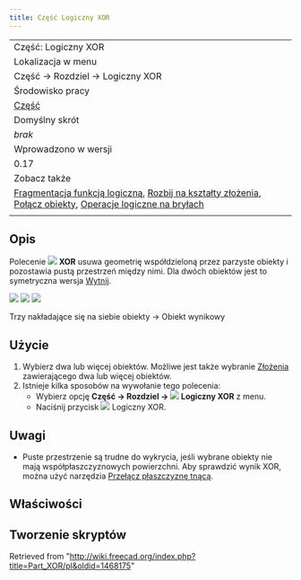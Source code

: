 ```yaml
---
title: Część Logiczny XOR
---
```


|                                                                                                                                                                                                                                                                                                  |
| ------------------------------------------------------------------------------------------------------------------------------------------------------------------------------------------------------------------------------------------------------------------------------------------------ |
| Część: Logiczny XOR                                                                                                                                                                                                                                                                              |
| Lokalizacja w menu                                                                                                                                                                                                                                                                               |
| Część → Rozdziel → Logiczny XOR                                                                                                                                                                                                                                                                  |
| Środowisko pracy                                                                                                                                                                                                                                                                                 |
| [Część](/Part_Workbench/pl "Part Workbench/pl")                                                                                                                                                                                                                                                  |
| Domyślny skrót                                                                                                                                                                                                                                                                                   |
| _brak_                                                                                                                                                                                                                                                                                           |
| Wprowadzono w wersji                                                                                                                                                                                                                                                                             |
| 0.17                                                                                                                                                                                                                                                                                             |
| Zobacz także                                                                                                                                                                                                                                                                                     |
| [Fragmentacja funkcją logiczną](/Part_BooleanFragments/pl "Part BooleanFragments/pl"), [Rozbij na kształty złożenia](/Part_Slice/pl "Part Slice/pl"), [Połącz obiekty](/Part_CompJoinFeatures/pl "Part CompJoinFeatures/pl"), [Operacje logiczne na bryłach](/Part_Boolean/pl "Part Boolean/pl") |
|                                                                                                                                                                                                                                                                                                  |

## Opis

Polecenie ![](/images/Part_XOR.svg) **XOR** usuwa geometrię współdzieloną przez parzyste obiekty i pozostawia pustą przestrzeń między nimi. Dla dwóch obiektów jest to symetryczna wersja [Wytnij](/Part_Cut/pl "Part Cut/pl").

![](/images/Part_XOR-01.png) ![](/images/Button_right.svg)
![](/images/Part_XOR-02.png)

Trzy nakładające się na siebie obiekty → Obiekt wynikowy

## Użycie

1. Wybierz dwa lub więcej obiektów. Możliwe jest także wybranie [Złożenia](/Part_Compound/pl "Part Compound/pl") zawierającego dwa lub więcej obiektów.
2. Istnieje kilka sposobów na wywołanie tego polecenia:
   - Wybierz opcję **Część → Rozdziel → ![](/images/Part_XOR.svg) Logiczny XOR** z menu.
   - Naciśnij przycisk ![](/images/Part_XOR.svg) Logiczny XOR.

## Uwagi

- Puste przestrzenie są trudne do wykrycia, jeśli wybrane obiekty nie mają współpłaszczyznowych powierzchni. Aby sprawdzić wynik XOR, można użyć narzędzia [Przełącz płaszczyznę tnącą](/Std_ToggleClipPlane/pl "Std ToggleClipPlane/pl").

## Właściwości

## Tworzenie skryptów

Retrieved from "<http://wiki.freecad.org/index.php?title=Part_XOR/pl&oldid=1468175>"
